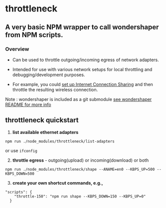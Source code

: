 # throttleneck 

## A very basic NPM wrapper to call wondershaper from NPM scripts.

### Overview

- Can be used to throttle outgoing/incoming egress of network adapters. 
- Intended for use with various network setups for local throttling and debugging/development purposes. 

- For example, you could [set up Internet Connection Sharing](https://support.apple.com/kb/ph25327?locale=en_US) and then throttle the resulting wireless connection. 

Note : wondershaper is included as a git submodule
[see wondershaper README for more info](https://github.com/magnific0/wondershaper)

## throttleneck quickstart

1. <b>list available ethernet adapters</b>
```
npm run ./node_modules/throttleneck/list-adapters
```
or use 
`ifconfig`

2. <b>throttle egress</b> - outgoing(upload) or incoming(download) or both
```
npm run ./node_modules/throttleneck/shape --ANAME=en0 --KBPS_UP=500 --KBPS_DOWN=500
```

3. <b>create your own shortcut commands, e.g., </b> 
```
"scripts": {
    "throttle-150": "npm run shape --KBPS_DOWN=150 --KBPS_UP=0"
  }
```